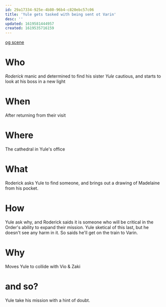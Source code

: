 ```yaml
---
id: 29a17334-925e-4b80-96b4-c820ebc57c06
title: 'Yule gets tasked with being sent ot Varin'
desc: ''
updated: 1619581444957
created: 1619535716159
---
```

[og scene](https://github.com/9ae/ace/blob/master/chapters/05.md#tasked-with-finding-the-painting)

# Who
*Roderick* manic and determined to find his sister
*Yule* cautious, and starts to look at his boss in a new light

# When
After returning from their visit

# Where
The cathedral in Yule's office

# What
Roderick asks Yule to find someone, and brings out a drawing of Madelaine from his pocket.

# How
Yule ask why, and Roderick saids it is someone who will be critical in the Order's ability to expand their mission. Yule sketical of this last, but he doesn't see any harm in it. So saids he'll get on the train to Varin.

# Why
Moves Yule to collide with Vio & Zaki

# and so?
Yule take his mission with a hint of doubt.